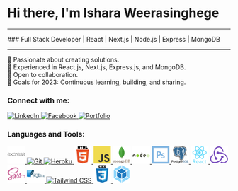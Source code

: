 # Hi there, I'm Ishara Weerasinghege
<hr>
### Full Stack Developer | React | Next.js | Node.js | Express | MongoDB
<hr>
🔭 Passionate about creating solutions.<br>
🌱 Experienced in React.js, Next.js, Express.js, and MongoDB.<br>
👯 Open to collaboration.<br>
🥅 Goals for 2023: Continuous learning, building, and sharing.<br>

### Connect with me:
<p class="social-icons">
    <a href="https://www.linkedin.com/in/suranga-ishara/" target="_blank">
        <img src="https://raw.githubusercontent.com/rahuldkjain/github-profile-readme-generator/master/src/images/icons/Social/linked-in-alt.svg"
             alt="LinkedIn" height="30" width="30">
    </a>
    <a href="https://www.facebook.com/suranga.ishara.1" target="_blank">
        <img src="https://raw.githubusercontent.com/rahuldkjain/github-profile-readme-generator/master/src/images/icons/Social/facebook.svg"
             alt="Facebook" height="30" width="30">
    </a>
    <a href="https://ishara-portfolio.netlify.app/" target="_blank">
        <img src="https://img.icons8.com/?size=512&id=LoyAjcvVKv1K&format=png"
             alt="Portfolio" height="30" width="30">
    </a>
</p>

### Languages and Tools:
<p class="languages-tools">
    <a href="https://expressjs.com" target="_blank">
        <img src="https://raw.githubusercontent.com/devicons/devicon/master/icons/express/express-original-wordmark.svg"
             alt="Express.js" width="40" height="40">
    </a>
    <a href="https://git-scm.com/" target="_blank">
        <img src="https://www.vectorlogo.zone/logos/git-scm/git-scm-icon.svg" alt="Git" width="40" height="40">
    </a>
    <a href="https://heroku.com" target="_blank">
        <img src="https://www.vectorlogo.zone/logos/heroku/heroku-icon.svg"
             alt="Heroku"
             width="40"
             height="40"
        />
    </a>
    <a href="https://www.w3.org/html/" target="_blank">
        <img src="https://raw.githubusercontent.com/devicons/devicon/master/icons/html5/html5-original-wordmark.svg"
             alt="HTML5"
             width="40"
             height="40"
        />
    </a>
    <a href="https://www.javascript.com/" target="_blank">
        <img src="https://raw.githubusercontent.com/devicons/devicon/master/icons/javascript/javascript-original.svg"
             alt="JavaScript"
             width="40"
             height="40"
        />
    </a>
    <a href="https://www.mongodb.com/" target="_blank">
        <img src="https://raw.githubusercontent.com/devicons/devicon/master/icons/mongodb/mongodb-original-wordmark.svg"
             alt="MongoDB"
             width="40"
             height="40"
        />
    </a>
    <a href="https://nodejs.org" target="_blank">
        <img src="https://raw.githubusercontent.com/devicons/devicon/master/icons/nodejs/nodejs-original-wordmark.svg"
             alt="Node.js"
             width="40"
             height="40"
        />
    </a>
    <a href="https://www.photoshop.com/en" target="_blank">
        <img src="https://raw.githubusercontent.com/devicons/devicon/master/icons/photoshop/photoshop-line.svg"
             alt="Adobe Photoshop"
             width="40"
             height="40"
        />
    </a>
    <a href="https://www.postgresql.org" target="_blank">
        <img src="https://raw.githubusercontent.com/devicons/devicon/master/icons/postgresql/postgresql-original-wordmark.svg"
             alt="PostgreSQL"
             width="40"
             height="40"
        />
    </a>
    <a href="https://reactjs.org/" target="_blank">
        <img src="https://raw.githubusercontent.com/devicons/devicon/master/icons/react/react-original-wordmark.svg"
             alt="React.js"
             width="40"
             height="40"
        />
    </a>
    <a href="https://redux.js.org" target="_blank">
        <img src="https://raw.githubusercontent.com/devicons/devicon/master/icons/redux/redux-original.svg"
             alt="Redux"
             width="40"
             height="40"
        />
    </a>
    <a href="https://sass-lang.com" target="_blank">
        <img src="https://raw.githubusercontent.com/devicons/devicon/master/icons/sass/sass-original.svg"
             alt="Sass"
             width="40"
             height="40"
        />
    </a>
    <a href="https://www.sqlite.org/" target="_blank">
        <img src="https://raw.githubusercontent.com/devicons/devicon/master/icons/sqlite/sqlite-original-wordmark.svg"
             alt="SQLite"
             width="40"
             height="40"
        />
    </a>
    <a href="https://tailwindcss.com/" target="_blank">
        <img src="https://www.vectorlogo.zone/logos/tailwindcss/tailwindcss-icon.svg"
             alt="Tailwind CSS"
             width="40"
             height="40"
        />
    </a>
    <a href="https://www.w3schools.com/css/" target="_blank">
        <img src="https://raw.githubusercontent.com/devicons/devicon/master/icons/css3/css3-original-wordmark.svg"
             alt="CSS3"
             width="40"
             height="40"
        />
    </a>
    <a href="https://webpack.js.org" target="_blank">
        <img src="https://raw.githubusercontent.com/devicons/devicon/master/icons/webpack/webpack-original.svg"
             alt="Webpack"
             width="40"
             height="40"
        />
    </a>
</p>
